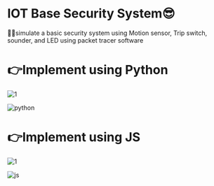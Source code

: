 # IOT Base Security System😎
🚀🚩simulate a basic security system using Motion sensor, Trip switch, sounder, and LED using packet tracer software

# 👉Implement using Python

![1](https://user-images.githubusercontent.com/80079235/149464265-5a4403a0-40db-4b96-86aa-e0015128c989.png)

![python](https://user-images.githubusercontent.com/80079235/149464807-5bf34518-8aa5-451e-9988-ebd6838f6e03.gif)



# 👉Implement using JS

![1](https://user-images.githubusercontent.com/80079235/149464336-36d0b606-3056-4ef2-b77c-feb4d67d5e7a.png)

![js](https://user-images.githubusercontent.com/80079235/149464775-f38b9314-e6a8-4af9-9cf9-b3aaa634f96c.gif)
